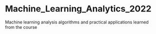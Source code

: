 # Machine_Learning_Analytics_2022
Machine learning analysis algorithms and practical applications learned from the course
